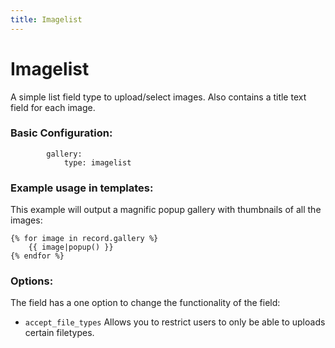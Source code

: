 ```yaml
---
title: Imagelist
---
```

Imagelist
=========

A simple list field type to upload/select images. Also contains a title text
field for each image.

### Basic Configuration:

```
        gallery:
            type: imagelist
```

### Example usage in templates:

This example will output a magnific popup gallery with thumbnails of all the
images:

```
{% for image in record.gallery %}
    {{ image|popup() }}
{% endfor %}
```

### Options:

The field has a one option to change the functionality of the field:

* `accept_file_types` Allows you to restrict users to only be able to uploads
  certain filetypes.
